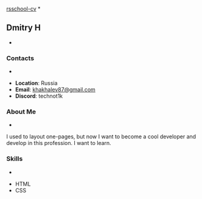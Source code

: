 [rsschool-cv](https://technot1k.github.io/rsschool-cv/cv)
*
## Dmitry H
-
### Contacts
-
* __Location__: Russia
* __Email__: khakhalev87@gmail.com
* __Discord__: technot1k

### About Me
-
I used to layout one-pages, but now I want to become a cool developer and develop in this profession. 
I want to learn.
### Skills
-
* HTML
* CSS
